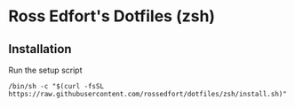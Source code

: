# Ross Edfort's Dotfiles (zsh)
## Installation
Run the setup script
```shell
/bin/sh -c "$(curl -fsSL https://raw.githubusercontent.com/rossedfort/dotfiles/zsh/install.sh)"
```
